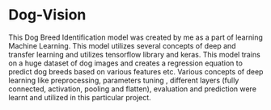 # Dog-Vision
This Dog Breed Identification model was created by me as a part of learning Machine Learning. This model utilizes several concepts of deep and transfer learning and utilizes tensorflow library and keras. This model trains on a huge dataset of dog images and creates a regression equation to predict dog breeds based on various features etc.
Various concepts of deep learning like preprocessing, parameters tuning , different layers (fully connected, activation, pooling and flatten), evaluation and prediction were learnt and utilized in this particular project.
